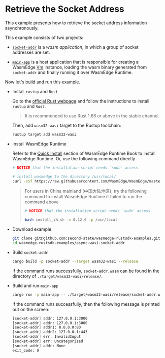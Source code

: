 # Retrieve the Socket Address

This example presents how to retrieve the socket address information asynchronously.

This example consists of two projects:

- [`socket-addr`](socket-addr) is a *wasm application*, in which a group of socket addresses are set.

- [`main-app`](main-app) is a host application that is responsible for creating a WasmEdge [Vm](https://wasmedge.github.io/WasmEdge/wasmedge_sdk/struct.Vm.html) instance, loading the wasm binary generated from `socket-addr` and finally running it over WasmEdge Runtime.

Now let's build and run this example.

- Install `rustup` and `Rust`

  Go to the [official Rust webpage](https://www.rust-lang.org/tools/install) and follow the instructions to install `rustup` and `Rust`.

  > It is recommended to use Rust 1.66 or above in the stable channel.

  Then, add `wasm32-wasi` target to the Rustup toolchain:

  ```bash
  rustup target add wasm32-wasi
  ```

- Install WasmEdge Runtime

  Refer to the [Quick Install](https://wasmedge.org/book/en/quick_start/install.html#quick-install) section of WasmEdge Runtime Book to install WasmEdge Runtime. Or, use the following command directly

  ```bash
  # NOTICE that the installation script needs `sudo` access

  # install wasmedge to the directory /usr/local/
  curl -sSf https://raw.githubusercontent.com/WasmEdge/WasmEdge/master/utils/install.sh | bash -s -- -v 0.12.0 -p /usr/local
  ```

  > For users in China mainland (中国大陆地区), try the following command to install WasmEdge Runtime if failed to run the command above
  >
  > ```bash
  > # NOTICE that the installation script needs `sudo` access
  >
  > bash install_zh.sh -v 0.12.0 -p /usr/local
  > ```

- Download example

  ```bash
  git clone git@github.com:second-state/wasmedge-rustsdk-examples.git
  cd wasmedge-rustsdk-examples/async-wasi-socket-addr
  ```

- Build `socket-addr`

  ```bash
  cargo build -p socket-addr --target wasm32-wasi --release
  ```

  If the command runs successfully, `socket-addr.wasm` can be found in the directory of `./target/wasm32-wasi/release/`.

- Build and run `main-app`

  ```bash
  cargo run -p main-app -- ./target/wasm32-wasi/release/socket-addr.wasm
  ```

  If the command runs successfully, then the following message is printed out on the screen:

  ```bash
  [socket-addr] addr: 127.0.0.1:3000
  [socket-addr] addr: 127.0.0.1:3000
  [socket-addr] addr1: 0.0.0.0:80
  [socket-addr] addr2: 127.0.0.1:443
  [socket-addr] err: InvalidInput
  [socket-addr] err: Uncategorized
  [socket-addr] addr: None
  exit_code: 0
  ```
